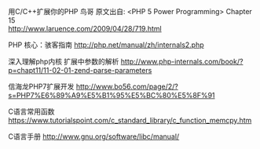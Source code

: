 用C/C++扩展你的PHP  鸟哥  原文出自: <PHP 5 Power Programming> Chapter 15   
http://www.laruence.com/2009/04/28/719.html


PHP 核心：骇客指南 
http://php.net/manual/zh/internals2.php


深入理解php内核 扩展中参数的解析
http://www.php-internals.com/book/?p=chapt11/11-02-01-zend-parse-parameters

信海龙PHP7扩展开发
http://www.bo56.com/page/2/?s=PHP7%E6%89%A9%E5%B1%95%E5%BC%80%E5%8F%91


C语言常用函数
https://www.tutorialspoint.com/c_standard_library/c_function_memcpy.htm

C语言手册
http://www.gnu.org/software/libc/manual/